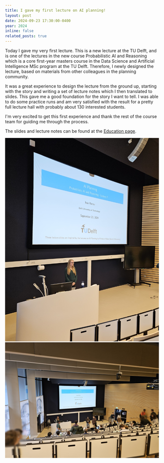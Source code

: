 ```yaml
---
title: I gave my first lecture on AI planning!
layout: post
date: 2024-09-23 17:30:00-0400
year: 2024
inline: false
related_posts: true
---
```


Today I gave my very first lecture. This is a new lecture at the TU Delft, and is one of the lectures in the new course Probabilistic AI and Reasoning which is a core first-year masters course in the Data Science and Artificial Intelligence MSc program at the TU Delft. Therefore, I newly designed the lecture, based on materials from other colleagues in the planning community. 

It was a great experience to design the lecture from the ground up, starting with the story and writing a set of lecture notes which I then translated to slides. This gave me a good foundation for the story I want to tell. I was able to do some practice runs and am very satisfied with the result for a pretty full lecture hall with probably about 130 interested students.

I'm very excited to get this first experience and thank the rest of the course team for guiding me through the process. 

The slides and lecture notes can be found at the [Education page](/education).

<img src="/assets/img/planning_lecture1.jpeg" alt="Me as a lecturer"/>

<img src="/assets/img/planning_lecture2.jpeg" alt="Lecture hall"/>